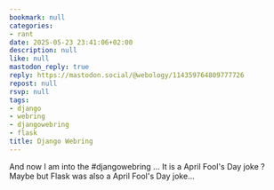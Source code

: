 ```yaml
---
bookmark: null
categories:
- rant
date: 2025-05-23 23:41:06+02:00
description: null
like: null
mastodon_reply: true
reply: https://mastodon.social/@webology/114359764809777726
repost: null
rsvp: null
tags:
- django
- webring
- djangowebring
- flask
title: Django Webring
---
```


And now I am into the #djangowebring ... It is a April Fool's Day joke ? Maybe but Flask was also a April Fool's Day joke...